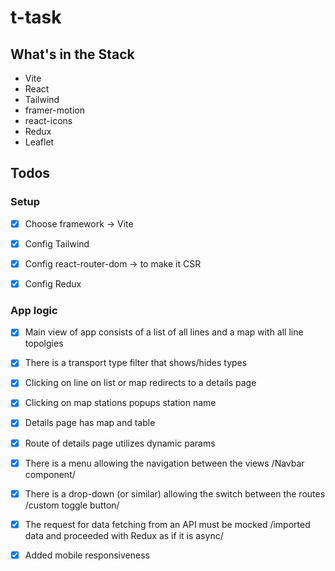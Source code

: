 # t-task

## What's in the Stack

- Vite
- React
- Tailwind
- framer-motion
- react-icons
- Redux
- Leaflet


## Todos

### Setup
- [X] Choose framework -> Vite
- [X] Config Tailwind
- [X] Config react-router-dom -> to make it CSR
- [X] Config Redux



### App logic
- [X] Main view of app consists of a list of all lines and a map with all line topolgies
- [X] There is a transport type filter that shows/hides types 
- [X] Clicking on line on list or map redirects to a details page
- [X] Clicking on map stations popups station name
- [X] Details page has map and table
- [X] Route of details page utilizes dynamic params
- [X] There is a menu allowing the navigation between the views /Navbar component/
- [X] There is a drop-down (or similar) allowing the switch between the routes /custom toggle button/
- [X] The request for data fetching from an API must be mocked /imported data and proceeded with Redux as if it is async/
- [X] Added mobile responsiveness

